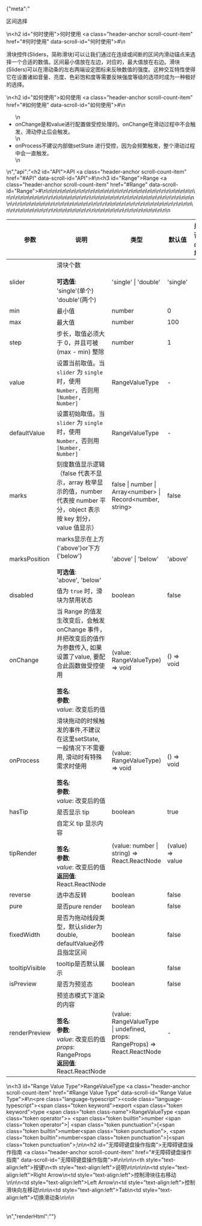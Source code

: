 {"meta":"<p>&#x533A;&#x95F4;&#x9009;&#x62E9;</p>\n<h2 id=\"&#x4F55;&#x65F6;&#x4F7F;&#x7528;\">&#x4F55;&#x65F6;&#x4F7F;&#x7528; <a class=\"header-anchor scroll-count-item\" href=\"#&#x4F55;&#x65F6;&#x4F7F;&#x7528;\" data-scroll-id=\"&#x4F55;&#x65F6;&#x4F7F;&#x7528;\">#</a></h2>\n<p>&#x6ED1;&#x5757;&#x63A7;&#x4EF6;(Sliders&#xFF0C;&#x7B80;&#x79F0;&#x6ED1;&#x5757;)&#x53EF;&#x4EE5;&#x8BA9;&#x6211;&#x4EEC;&#x901A;&#x8FC7;&#x5728;&#x8FDE;&#x7EED;&#x6216;&#x95F4;&#x65AD;&#x7684;&#x533A;&#x95F4;&#x5185;&#x6ED1;&#x52A8;&#x951A;&#x70B9;&#x6765;&#x9009;&#x62E9;&#x4E00;&#x4E2A;&#x5408;&#x9002;&#x7684;&#x6570;&#x503C;&#x3002;&#x533A;&#x95F4;&#x6700;&#x5C0F;&#x503C;&#x653E;&#x5728;&#x5DE6;&#x8FB9;&#xFF0C;&#x5BF9;&#x5E94;&#x7684;&#xFF0C;&#x6700;&#x5927;&#x503C;&#x653E;&#x5728;&#x53F3;&#x8FB9;&#x3002;&#x6ED1;&#x5757;(Sliders)&#x53EF;&#x4EE5;&#x5728;&#x6ED1;&#x52A8;&#x6761;&#x7684;&#x5DE6;&#x53F3;&#x4E24;&#x7AEF;&#x8BBE;&#x5B9A;&#x56FE;&#x6807;&#x6765;&#x53CD;&#x6620;&#x6570;&#x503C;&#x7684;&#x5F3A;&#x5EA6;&#x3002;&#x8FD9;&#x79CD;&#x4EA4;&#x4E92;&#x7279;&#x6027;&#x4F7F;&#x5F97;&#x5B83;&#x5728;&#x8BBE;&#x7F6E;&#x8BF8;&#x5982;&#x97F3;&#x91CF;&#x3001;&#x4EAE;&#x5EA6;&#x3001;&#x8272;&#x5F69;&#x9971;&#x548C;&#x5EA6;&#x7B49;&#x9700;&#x8981;&#x53CD;&#x6620;&#x5F3A;&#x5EA6;&#x7B49;&#x7EA7;&#x7684;&#x9009;&#x9879;&#x65F6;&#x6210;&#x4E3A;&#x4E00;&#x79CD;&#x6781;&#x597D;&#x7684;&#x9009;&#x62E9;&#x3002;</p>\n<h2 id=\"&#x5982;&#x4F55;&#x4F7F;&#x7528;\">&#x5982;&#x4F55;&#x4F7F;&#x7528; <a class=\"header-anchor scroll-count-item\" href=\"#&#x5982;&#x4F55;&#x4F7F;&#x7528;\" data-scroll-id=\"&#x5982;&#x4F55;&#x4F7F;&#x7528;\">#</a></h2>\n<ul>\n<li>onChange&#x662F;&#x548C;value&#x8FDB;&#x884C;&#x914D;&#x7F6E;&#x505A;&#x53D7;&#x63A7;&#x5904;&#x7406;&#x7684;&#x3002;onChange&#x5728;&#x6ED1;&#x52A8;&#x8FC7;&#x7A0B;&#x4E2D;&#x4E0D;&#x4F1A;&#x89E6;&#x53D1;&#xFF0C;&#x6ED1;&#x52A8;&#x505C;&#x6B62;&#x540E;&#x4F1A;&#x89E6;&#x53D1;&#x3002;</li>\n<li>onProcess&#x4E0D;&#x5EFA;&#x8BAE;&#x5185;&#x90E8;&#x505A;setState &#x8FDB;&#x884C;&#x53D7;&#x63A7;&#xFF0C;&#x56E0;&#x4E3A;&#x4F1A;&#x9891;&#x7E41;&#x89E6;&#x53D1;&#xFF0C;&#x6574;&#x4E2A;&#x6ED1;&#x52A8;&#x8FC7;&#x7A0B;&#x4E2D;&#x4F1A;&#x4E00;&#x76F4;&#x89E6;&#x53D1;&#x3002;</li>\n</ul>\n","api":"<h2 id=\"API\">API <a class=\"header-anchor scroll-count-item\" href=\"#API\" data-scroll-id=\"API\">#</a></h2>\n<h3 id=\"Range\">Range <a class=\"header-anchor scroll-count-item\" href=\"#Range\" data-scroll-id=\"Range\">#</a></h3>\n<table>\n<thead>\n<tr>\n<th>&#x53C2;&#x6570;</th>\n<th>&#x8BF4;&#x660E;</th>\n<th>&#x7C7B;&#x578B;</th>\n<th>&#x9ED8;&#x8BA4;&#x503C;</th>\n<th>&#x662F;&#x5426;&#x5FC5;&#x586B;</th>\n</tr>\n</thead>\n<tbody>\n<tr>\n<td>slider</td>\n<td>&#x6ED1;&#x5757;&#x4E2A;&#x6570;<br><br><strong>&#x53EF;&#x9009;&#x503C;</strong>:<br>&apos;single&apos;(&#x5355;&#x4E2A;)<br>&apos;double&apos;(&#x4E24;&#x4E2A;)</td>\n<td>&apos;single&apos; | &apos;double&apos;</td>\n<td>&apos;single&apos;</td>\n<td></td>\n</tr>\n<tr>\n<td>min</td>\n<td>&#x6700;&#x5C0F;&#x503C;</td>\n<td>number</td>\n<td>0</td>\n<td></td>\n</tr>\n<tr>\n<td>max</td>\n<td>&#x6700;&#x5927;&#x503C;</td>\n<td>number</td>\n<td>100</td>\n<td></td>\n</tr>\n<tr>\n<td>step</td>\n<td>&#x6B65;&#x957F;&#xFF0C;&#x53D6;&#x503C;&#x5FC5;&#x987B;&#x5927;&#x4E8E; 0&#xFF0C;&#x5E76;&#x4E14;&#x53EF;&#x88AB; (max - min) &#x6574;&#x9664;</td>\n<td>number</td>\n<td>1</td>\n<td></td>\n</tr>\n<tr>\n<td>value</td>\n<td>&#x8BBE;&#x7F6E;&#x5F53;&#x524D;&#x53D6;&#x503C;&#x3002;&#x5F53; <code>slider</code> &#x4E3A; <code>single</code> &#x65F6;&#xFF0C;&#x4F7F;&#x7528; <code>Number</code>&#xFF0C;&#x5426;&#x5219;&#x7528; <code>[Number, Number]</code></td>\n<td>RangeValueType</td>\n<td>-</td>\n<td></td>\n</tr>\n<tr>\n<td>defaultValue</td>\n<td>&#x8BBE;&#x7F6E;&#x521D;&#x59CB;&#x53D6;&#x503C;&#x3002;&#x5F53; <code>slider</code> &#x4E3A; <code>single</code> &#x65F6;&#xFF0C;&#x4F7F;&#x7528; <code>Number</code>&#xFF0C;&#x5426;&#x5219;&#x7528; <code>[Number, Number]</code></td>\n<td>RangeValueType</td>\n<td>-</td>\n<td></td>\n</tr>\n<tr>\n<td>marks</td>\n<td>&#x523B;&#x5EA6;&#x6570;&#x503C;&#x663E;&#x793A;&#x903B;&#x8F91;&#xFF08;false &#x4EE3;&#x8868;&#x4E0D;&#x663E;&#x793A;&#xFF0C;array &#x679A;&#x4E3E;&#x663E;&#x793A;&#x7684;&#x503C;&#xFF0C;number &#x4EE3;&#x8868;&#x6309; number &#x5E73;&#x5206;&#xFF0C;object &#x8868;&#x793A;&#x6309; key &#x5212;&#x5206;&#xFF0C;value &#x503C;&#x663E;&#x793A;&#xFF09;</td>\n<td>false | number | Array&lt;number&gt; | Record&lt;number, string&gt;</td>\n<td>false</td>\n<td></td>\n</tr>\n<tr>\n<td>marksPosition</td>\n<td>marks&#x663E;&#x793A;&#x5728;&#x4E0A;&#x65B9;(&apos;above&apos;)or&#x4E0B;&#x65B9;(&apos;below&apos;)<br><br><strong>&#x53EF;&#x9009;&#x503C;</strong>:<br>&apos;above&apos;, &apos;below&apos;</td>\n<td>&apos;above&apos; | &apos;below&apos;</td>\n<td>&apos;above&apos;</td>\n<td></td>\n</tr>\n<tr>\n<td>disabled</td>\n<td>&#x503C;&#x4E3A; <code>true</code> &#x65F6;&#xFF0C;&#x6ED1;&#x5757;&#x4E3A;&#x7981;&#x7528;&#x72B6;&#x6001;</td>\n<td>boolean</td>\n<td>false</td>\n<td></td>\n</tr>\n<tr>\n<td>onChange</td>\n<td>&#x5F53; Range &#x7684;&#x503C;&#x53D1;&#x751F;&#x6539;&#x53D8;&#x540E;&#xFF0C;&#x4F1A;&#x89E6;&#x53D1; onChange &#x4E8B;&#x4EF6;&#xFF0C;&#x5E76;&#x628A;&#x6539;&#x53D8;&#x540E;&#x7684;&#x503C;&#x4F5C;&#x4E3A;&#x53C2;&#x6570;&#x4F20;&#x5165;, &#x5982;&#x679C;&#x8BBE;&#x7F6E;&#x4E86;value, &#x8981;&#x914D;&#x5408;&#x6B64;&#x51FD;&#x6570;&#x505A;&#x53D7;&#x63A7;&#x4F7F;&#x7528;<br><br><strong>&#x7B7E;&#x540D;</strong>:<br><strong>&#x53C2;&#x6570;</strong>:<br><em>value</em>: &#x6539;&#x53D8;&#x540E;&#x7684;&#x503C;</td>\n<td>(value: RangeValueType) =&gt; void</td>\n<td>() =&gt; void</td>\n<td></td>\n</tr>\n<tr>\n<td>onProcess</td>\n<td>&#x6ED1;&#x5757;&#x62D6;&#x52A8;&#x7684;&#x65F6;&#x5019;&#x89E6;&#x53D1;&#x7684;&#x4E8B;&#x4EF6;,&#x4E0D;&#x5EFA;&#x8BAE;&#x5728;&#x8FD9;&#x91CC;setState, &#x4E00;&#x822C;&#x60C5;&#x51B5;&#x4E0B;&#x4E0D;&#x9700;&#x8981;&#x7528;, &#x6ED1;&#x52A8;&#x65F6;&#x6709;&#x7279;&#x6B8A;&#x9700;&#x6C42;&#x65F6;&#x4F7F;&#x7528;<br><br><strong>&#x7B7E;&#x540D;</strong>:<br><strong>&#x53C2;&#x6570;</strong>:<br><em>value</em>: &#x6539;&#x53D8;&#x540E;&#x7684;&#x503C;</td>\n<td>(value: RangeValueType) =&gt; void</td>\n<td>() =&gt; void</td>\n<td></td>\n</tr>\n<tr>\n<td>hasTip</td>\n<td>&#x662F;&#x5426;&#x663E;&#x793A; tip</td>\n<td>boolean</td>\n<td>true</td>\n<td></td>\n</tr>\n<tr>\n<td>tipRender</td>\n<td>&#x81EA;&#x5B9A;&#x4E49; tip &#x663E;&#x793A;&#x5185;&#x5BB9;<br><br><strong>&#x7B7E;&#x540D;</strong>:<br><strong>&#x53C2;&#x6570;</strong>:<br><em>value</em>: &#x6539;&#x53D8;&#x540E;&#x7684;&#x503C;<br><strong>&#x8FD4;&#x56DE;&#x503C;</strong>:<br>React.ReactNode</td>\n<td>(value: number | string) =&gt; React.ReactNode</td>\n<td>(value) =&gt; value</td>\n<td></td>\n</tr>\n<tr>\n<td>reverse</td>\n<td>&#x9009;&#x4E2D;&#x6001;&#x53CD;&#x8F6C;</td>\n<td>boolean</td>\n<td>false</td>\n<td></td>\n</tr>\n<tr>\n<td>pure</td>\n<td>&#x662F;&#x5426;pure render</td>\n<td>boolean</td>\n<td>false</td>\n<td></td>\n</tr>\n<tr>\n<td>fixedWidth</td>\n<td>&#x662F;&#x5426;&#x4E3A;&#x62D6;&#x52A8;&#x7EBF;&#x6BB5;&#x7C7B;&#x578B;&#xFF0C;&#x9ED8;&#x8BA4;slider&#x4E3A;double, defaultValue&#x5FC5;&#x4F20;&#x4E14;&#x6307;&#x5B9A;&#x533A;&#x95F4;</td>\n<td>boolean</td>\n<td>false</td>\n<td></td>\n</tr>\n<tr>\n<td>tooltipVisible</td>\n<td>tooltip&#x662F;&#x5426;&#x9ED8;&#x8BA4;&#x5C55;&#x793A;</td>\n<td>boolean</td>\n<td>false</td>\n<td></td>\n</tr>\n<tr>\n<td>isPreview</td>\n<td>&#x662F;&#x5426;&#x4E3A;&#x9884;&#x89C8;&#x6001;</td>\n<td>boolean</td>\n<td>false</td>\n<td></td>\n</tr>\n<tr>\n<td>renderPreview</td>\n<td>&#x9884;&#x89C8;&#x6001;&#x6A21;&#x5F0F;&#x4E0B;&#x6E32;&#x67D3;&#x7684;&#x5185;&#x5BB9;<br><br><strong>&#x7B7E;&#x540D;</strong>:<br><strong>&#x53C2;&#x6570;</strong>:<br><em>value</em>: &#x6539;&#x53D8;&#x540E;&#x7684;&#x503C;<br><em>props</em>: RangeProps<br><strong>&#x8FD4;&#x56DE;&#x503C;</strong>:<br>React.ReactNode</td>\n<td>(value: RangeValueType | undefined, props: RangeProps) =&gt; React.ReactNode</td>\n<td>-</td>\n<td></td>\n</tr>\n</tbody>\n</table>\n<h3 id=\"Range Value Type\">RangeValueType <a class=\"header-anchor scroll-count-item\" href=\"#Range Value Type\" data-scroll-id=\"Range Value Type\">#</a></h3>\n<pre class=\"language-typescript\"><code class=\"language-typescript\"><span class=\"token keyword\">export</span> <span class=\"token keyword\">type</span> <span class=\"token class-name\">RangeValueType</span> <span class=\"token operator\">=</span> <span class=\"token builtin\">number</span> <span class=\"token operator\">|</span> <span class=\"token punctuation\">[</span><span class=\"token builtin\">number</span><span class=\"token punctuation\">,</span> <span class=\"token builtin\">number</span><span class=\"token punctuation\">]</span><span class=\"token punctuation\">;</span>\n</code></pre>\n<h2 id=\"&#x65E0;&#x969C;&#x788D;&#x952E;&#x76D8;&#x64CD;&#x4F5C;&#x6307;&#x5357;\">&#x65E0;&#x969C;&#x788D;&#x952E;&#x76D8;&#x64CD;&#x4F5C;&#x6307;&#x5357; <a class=\"header-anchor scroll-count-item\" href=\"#&#x65E0;&#x969C;&#x788D;&#x952E;&#x76D8;&#x64CD;&#x4F5C;&#x6307;&#x5357;\" data-scroll-id=\"&#x65E0;&#x969C;&#x788D;&#x952E;&#x76D8;&#x64CD;&#x4F5C;&#x6307;&#x5357;\">#</a></h2>\n<table>\n<thead>\n<tr>\n<th style=\"text-align:left\">&#x6309;&#x952E;</th>\n<th style=\"text-align:left\">&#x8BF4;&#x660E;</th>\n</tr>\n</thead>\n<tbody>\n<tr>\n<td style=\"text-align:left\">Right Arrow</td>\n<td style=\"text-align:left\">&#x63A7;&#x5236;&#x6ED1;&#x5757;&#x5F80;&#x53F3;&#x79FB;&#x52A8;</td>\n</tr>\n<tr>\n<td style=\"text-align:left\">Left Arrow</td>\n<td style=\"text-align:left\">&#x63A7;&#x5236;&#x6ED1;&#x5757;&#x5411;&#x5DE6;&#x79FB;&#x52A8;</td>\n</tr>\n<tr>\n<td style=\"text-align:left\">Tab</td>\n<td style=\"text-align:left\">&#x5207;&#x6362;&#x6ED1;&#x52A8;&#x6761;</td>\n</tr>\n</tbody>\n</table>\n","renderHtml":"<script>(function(){var import_next = require(\"@alifd/next\");\nvar import_next2 = require(\"@alifd/next\");\nvar import_next3 = require(\"@alifd/next\");\nwindow.loadingRenderScript = function(loading, showMessage = true) {\n  try {\n    if (loading) {\n      ReactDOM.render(/* @__PURE__ */ React.createElement(import_next2.Loading, { visible: true, fullScreen: true }), document.getElementById(\"demo-loading-state\"));\n      return;\n    }\n    ReactDOM.unmountComponentAtNode(document.getElementById(\"demo-loading-state\"));\n    showMessage && import_next3.Message.success(window.localStorage.liveDemo === \"true\" ? \"\\u5207\\u6362\\u5230\\u5728\\u7EBF\\u7F16\\u8F91\\u6A21\\u5F0F\\u6210\\u529F\\uFF0C\\u70B9\\u51FB\\u4EE3\\u7801\\u533A\\u57DF\\u5373\\u53EF\\u7F16\\u8F91\\u9884\\u89C8\\u3002\" : \"\\u5207\\u6362\\u5230\\u9884\\u89C8\\u6A21\\u5F0F\\u6210\\u529F\\uFF0C\\u4EE3\\u7801\\u5C55\\u793A\\u4E3A\\u53EA\\u8BFB\\u6A21\\u5F0F\\u3002\");\n  } catch (e) {\n    import_next3.Message.error(window.localStorage.liveDemo === \"true\" ? \"\\u5207\\u6362\\u5230\\u5728\\u7EBF\\u7F16\\u8F91\\u6A21\\u5F0F\\u5931\\u8D25\\uFF0C\\u8BF7\\u8054\\u7CFB\\u7BA1\\u7406\\u5458\\u3002\" : \"\\u5207\\u6362\\u5230\\u9884\\u89C8\\u6A21\\u5F0F\\u5931\\u8D25\\uFF0C\\u8BF7\\u8054\\u7CFB\\u7BA1\\u7406\\u5458\\u3002\");\n  }\n};\nwindow.demoNames = [];\nwindow.renderFuncs = [];\nReactDOM.render(/* @__PURE__ */ React.createElement(React.Fragment, null, /* @__PURE__ */ React.createElement(\"span\", { id: \"live-demo\", role: \"img\", \"aria-label\": \"edit\", className: \"code-box-expand-trigger\" }, /* @__PURE__ */ React.createElement(\n  import_next.Balloon.Tooltip,\n  {\n    align: \"b\",\n    style: { maxWidth: 320, marginTop: 24 },\n    trigger: /* @__PURE__ */ React.createElement(\n      \"svg\",\n      {\n        id: \"live-on\",\n        viewBox: \"0 0 16 16\",\n        focusable: \"false\",\n        className: \"\",\n        \"data-icon\": \"edit\",\n        width: \"1em\",\n        height: \"1em\",\n        fill: \"currentColor\",\n        \"aria-hidden\": \"true\",\n        style: { boxSizing: \"border-box\", border: \"1.8 solid rgba(0, 0, 0, .45)\", width: 20, height: 20, padding: 2 }\n      },\n      /* @__PURE__ */ React.createElement(\"path\", { d: \"M9.69559557,3.62666667 L2.20866223,11.1146667 L1.8673289,12.3562667 L3.1153289,12.0181333 L10.6011956,4.53226667 L9.69559557,3.62666667 Z M10.4497289,2.87253333 L11.3553289,3.77813333 L12.2673289,2.86613333 C12.4290988,2.70436348 12.4922771,2.46857876 12.4330652,2.24759702 C12.3738533,2.02661528 12.201247,1.85400889 11.9802652,1.79479701 C11.7592835,1.73558513 11.5234988,1.79876346 11.3617289,1.96053333 L10.4497289,2.87253333 L10.4497289,2.87253333 Z M13.0203956,1.20639113 C13.3405419,1.52647328 13.5204044,1.96062968 13.5204044,2.41333333 C13.5204044,2.86603699 13.3405419,3.30019339 13.0203956,3.62026667 L3.6689289,12.9728 L0.346262232,13.8741333 L1.25506223,10.5589333 L10.6075956,1.20639113 C10.9276688,0.886253633 11.3618252,0.706391131 11.8145289,0.706391131 C12.2672326,0.706391131 12.701389,0.886253633 13.0214622,1.20639113 L13.0203956,1.20639113 Z M1,15 L11,15 L11,16 L1,16 L1,15 Z\" })\n    )\n  },\n  /* @__PURE__ */ React.createElement(\"span\", null, \"\\u4F7F\\u7528\\u5728\\u7EBF\\u7F16\\u8F91\\u6A21\\u5F0F\")\n), /* @__PURE__ */ React.createElement(\n  import_next.Balloon.Tooltip,\n  {\n    align: \"b\",\n    style: { maxWidth: 320, marginTop: 24 },\n    trigger: /* @__PURE__ */ React.createElement(\n      \"svg\",\n      {\n        id: \"live-off\",\n        viewBox: \"0 0 16 16\",\n        focusable: \"false\",\n        className: \"\",\n        \"data-icon\": \"edit\",\n        width: \"1em\",\n        height: \"1em\",\n        \"aria-hidden\": \"true\",\n        style: { boxSizing: \"border-box\", border: \"1.8 solid rgba(0, 0, 0, .45)\", width: 20, height: 20, padding: 2, display: \"none\" }\n      },\n      /* @__PURE__ */ React.createElement(\"path\", { d: \"M9.69559557,3.62666667 L2.20866223,11.1146667 L1.8673289,12.3562667 L3.1153289,12.0181333 L10.6011956,4.53226667 L9.69559557,3.62666667 Z M10.4497289,2.87253333 L11.3553289,3.77813333 L12.2673289,2.86613333 C12.4290988,2.70436348 12.4922771,2.46857876 12.4330652,2.24759702 C12.3738533,2.02661528 12.201247,1.85400889 11.9802652,1.79479701 C11.7592835,1.73558513 11.5234988,1.79876346 11.3617289,1.96053333 L10.4497289,2.87253333 L10.4497289,2.87253333 Z M13.0203956,1.20639113 C13.3405419,1.52647328 13.5204044,1.96062968 13.5204044,2.41333333 C13.5204044,2.86603699 13.3405419,3.30019339 13.0203956,3.62026667 L3.6689289,12.9728 L0.346262232,13.8741333 L1.25506223,10.5589333 L10.6075956,1.20639113 C10.9276688,0.886253633 11.3618252,0.706391131 11.8145289,0.706391131 C12.2672326,0.706391131 12.701389,0.886253633 13.0214622,1.20639113 L13.0203956,1.20639113 Z M1,15 L11,15 L11,16 L1,16 L1,15 Z\" })\n    )\n  },\n  /* @__PURE__ */ React.createElement(\"span\", null, \"\\u4F7F\\u7528\\u9884\\u89C8\\u6A21\\u5F0F\")\n)), /* @__PURE__ */ React.createElement(\n  import_next.Balloon.Tooltip,\n  {\n    align: \"b\",\n    style: { maxWidth: 320 },\n    trigger: /* @__PURE__ */ React.createElement(\"span\", { id: \"expand-all\", role: \"img\", \"aria-label\": \"code\", className: \"code-box-expand-trigger\" }, /* @__PURE__ */ React.createElement(\n      \"svg\",\n      {\n        id: \"all-not-expand\",\n        viewBox: \"0 0 16 16\",\n        focusable: \"false\",\n        className: \"\",\n        \"data-icon\": \"code\",\n        fill: \"currentColor\",\n        \"aria-hidden\": \"true\",\n        style: { padding: \"2px 0\" }\n      },\n      /* @__PURE__ */ React.createElement(\"path\", { d: \"M16,0 L16,16 L0,16 L0,0 L16,0 Z M15,1 L1,1 L1,15 L15,15 L15,1 Z M13,11 L13,12 L8,12 L8,11 L13,11 Z M3.33419059,3.86073652 L7.22040532,7.74695124 L3.33419127,11.6331801 L2.62708313,10.9260747 L5.806,7.747 L2.62708313,4.5678433 L3.33419059,3.86073652 Z\" })\n    ), /* @__PURE__ */ React.createElement(\n      \"svg\",\n      {\n        id: \"all-expanded\",\n        viewBox: \"0 0 16 16\",\n        focusable: \"false\",\n        className: \"\",\n        \"data-icon\": \"code\",\n        width: \"1em\",\n        height: \"1em\",\n        \"aria-hidden\": \"true\",\n        style: { display: \"none\", padding: \"2px 0\" }\n      },\n      /* @__PURE__ */ React.createElement(\"path\", { d: \"M16,0 L16,16 L0,16 L0,0 L16,0 Z M15,1 L1,1 L1,15 L15,15 L15,1 Z M13,11 L13,12 L8,12 L8,11 L13,11 Z M3.33419059,3.86073652 L7.22040532,7.74695124 L3.33419127,11.6331801 L2.62708313,10.9260747 L5.806,7.747 L2.62708313,4.5678433 L3.33419059,3.86073652 Z\" })\n    ))\n  },\n  /* @__PURE__ */ React.createElement(\"span\", null, \"\\u5C55\\u5F00\\u6240\\u6709\\u4EE3\\u7801\")\n), /* @__PURE__ */ React.createElement(\n  import_next.Balloon.Tooltip,\n  {\n    align: \"b\",\n    style: { maxWidth: 320 },\n    trigger: /* @__PURE__ */ React.createElement(\"span\", { id: \"debug-demo\", role: \"img\", \"aria-label\": \"debug\", className: \"code-box-expand-trigger\" }, /* @__PURE__ */ React.createElement(\"svg\", { id: \"debug-hide\", width: \"20px\", height: \"20px\", viewBox: \"0 0 20 20\", fill: \"currentColor\" }, /* @__PURE__ */ React.createElement(\"path\", { d: \"M16.413,5.123 L17.497,5.125 L17.4938579,5.24712566 C17.4124011,6.50550853 16.4031377,7.52061238 15.1270346,7.59281941 L15.1270346,7.59281941 L14.7841667,7.60199902 L14.7841667,9.95 L17.834,9.95 L17.831,10.959 L14.7841667,10.9566667 L14.7841667,13.0316667 L14.7801982,13.2199617 L14.7627557,13.5369659 L14.8923079,13.5922729 L15.0760387,13.6769401 C16.2193459,14.2436639 16.9714896,15.3821922 17.0442066,16.6561778 L17.0442066,16.6561778 L17.049,16.817 L16.041,16.815 L16.0369034,16.6766262 C15.977166,15.8346669 15.5050511,15.0825334 14.7825181,14.6606226 L14.7825181,14.6606226 L14.5732891,14.538447 L14.4929745,14.7670366 L14.3977548,15.0175969 C13.9586581,16.0904742 13.1783448,16.9922153 12.1738893,17.5807743 C11.3678119,18.0526063 10.4502591,18.3006331 9.5161454,18.2991922 C8.58163819,18.3008405 7.66433888,18.0528072 6.8585976,17.5807666 C5.77722924,16.9468191 4.95575892,15.9497869 4.54036671,14.767059 L4.54036671,14.767059 L4.46020284,14.5388119 L4.25109728,14.6604582 L4.09864344,14.7565156 C3.45588133,15.1940269 3.04845604,15.9027194 2.99379785,16.67833 L2.99379785,16.67833 L2.988,16.817 L1.981,16.815 L1.98660477,16.6560529 C2.06302813,15.314598 2.89278604,14.1232567 4.13931435,13.5914585 L4.13931435,13.5914585 L4.26860859,13.5362986 L4.24966701,13.2084637 L4.24663589,13.0264918 L4.24666666,10.955 L1.197,10.955 L1.2,9.946 L4.24666666,9.94916666 L4.24666666,7.59660523 L4.04660524,7.59666667 L3.84744418,7.58883329 C3.25325975,7.54182361 2.6925671,7.28480262 2.2680489,6.86028442 L2.2680489,6.86028442 L2.13280475,6.71387571 C1.78900766,6.31075438 1.58128642,5.80905308 1.53950003,5.28088914 L1.53950003,5.28088914 L1.533,5.123 L2.618,5.125 L2.62315839,5.21874346 C2.68759515,5.89583723 3.22449438,6.44084418 3.90945934,6.5057741 L3.90945934,6.5057741 L4.03681945,6.51225743 L14.9841667,6.5125 L15.1220431,6.50595782 C15.8026115,6.44103331 16.3435021,5.90036306 16.4084549,5.21958988 L16.4084549,5.21958988 L16.413,5.123 Z M13.7,7.59664574 L5.33083334,7.59752091 L5.33083334,13.0325 L5.33809023,13.2809236 C5.37672347,13.9404662 5.56904731,14.574915 5.90158405,15.1427371 C6.4707333,16.1166781 7.40862559,16.8201762 8.50312303,17.0940194 L8.50312303,17.0940194 L8.97333334,17.1966415 L8.973,9.244 L10.061,9.247 L10.0583333,17.1899644 L10.2957078,17.1448102 L10.5315479,17.0928761 C11.6216842,16.8196938 12.5603581,16.1186245 13.1309897,15.1426111 C13.4628207,14.5757511 13.6554534,13.9381428 13.6930063,13.2822658 L13.6930063,13.2822658 L13.7,13.0380922 L13.7,7.59664574 Z M9.67166666,1.2 L9.94946991,1.20765814 C10.5902009,1.24335099 11.1774701,1.40349507 11.6876465,1.68145803 C12.2650485,1.99511049 12.7390562,2.46911818 13.0525889,3.04630002 L13.0525889,3.04630002 L13.1645227,3.26967079 C13.3738758,3.72555777 13.495913,4.2354958 13.5265083,4.78469633 L13.5265083,4.78469633 L13.533,5.021 L12.527,5.019 L12.5208902,4.8181819 C12.4911588,4.33711391 12.3726061,3.90241819 12.1697037,3.53081905 C11.9481223,3.12205789 11.6121088,2.78604432 11.2028132,2.56417225 C10.828898,2.35743243 10.3832897,2.23842323 9.88647544,2.21195 L9.88647544,2.21195 L9.67656315,2.20672661 L9.35916666,2.20666666 L9.11516207,2.2140909 C8.63471889,2.24374606 8.20055659,2.3619904 7.82860231,2.56430863 C7.41544155,2.79041125 7.08700404,3.11884877 6.86198002,3.5307879 L6.86198002,3.5307879 L6.76748586,3.72015117 C6.62182946,4.04481669 6.53549448,4.41405034 6.51076216,4.81686753 L6.51076216,4.81686753 L6.504,5.021 L5.497,5.019 L5.5043248,4.78469675 C5.54001765,4.1439658 5.70016173,3.55669654 5.97812469,3.04652017 C6.29196922,2.46904388 6.76626177,1.99502471 7.34373435,1.68161345 C7.86205179,1.39947142 8.45947065,1.23827271 9.11167854,1.20558259 L9.11167854,1.20558259 L9.36451498,1.19994903 L9.67166666,1.2 Z\" })), /* @__PURE__ */ React.createElement(\"svg\", { id: \"debug-show\", width: \"20px\", height: \"20px\", viewBox: \"0 0 20 20\", style: { display: \"none\" } }, /* @__PURE__ */ React.createElement(\"path\", { d: \"M16.413,5.123 L17.497,5.125 L17.4938579,5.24712566 C17.4124011,6.50550853 16.4031377,7.52061238 15.1270346,7.59281941 L15.1270346,7.59281941 L14.7841667,7.60199902 L14.7841667,9.95 L17.834,9.95 L17.831,10.959 L14.7841667,10.9566667 L14.7841667,13.0316667 L14.7801982,13.2199617 L14.7627557,13.5369659 L14.8923079,13.5922729 L15.0760387,13.6769401 C16.2193459,14.2436639 16.9714896,15.3821922 17.0442066,16.6561778 L17.0442066,16.6561778 L17.049,16.817 L16.041,16.815 L16.0369034,16.6766262 C15.977166,15.8346669 15.5050511,15.0825334 14.7825181,14.6606226 L14.7825181,14.6606226 L14.5732891,14.538447 L14.4929745,14.7670366 L14.3977548,15.0175969 C13.9586581,16.0904742 13.1783448,16.9922153 12.1738893,17.5807743 C11.3678119,18.0526063 10.4502591,18.3006331 9.5161454,18.2991922 C8.58163819,18.3008405 7.66433888,18.0528072 6.8585976,17.5807666 C5.77722924,16.9468191 4.95575892,15.9497869 4.54036671,14.767059 L4.54036671,14.767059 L4.46020284,14.5388119 L4.25109728,14.6604582 L4.09864344,14.7565156 C3.45588133,15.1940269 3.04845604,15.9027194 2.99379785,16.67833 L2.99379785,16.67833 L2.988,16.817 L1.981,16.815 L1.98660477,16.6560529 C2.06302813,15.314598 2.89278604,14.1232567 4.13931435,13.5914585 L4.13931435,13.5914585 L4.26860859,13.5362986 L4.24966701,13.2084637 L4.24663589,13.0264918 L4.24666666,10.955 L1.197,10.955 L1.2,9.946 L4.24666666,9.94916666 L4.24666666,7.59660523 L4.04660524,7.59666667 L3.84744418,7.58883329 C3.25325975,7.54182361 2.6925671,7.28480262 2.2680489,6.86028442 L2.2680489,6.86028442 L2.13280475,6.71387571 C1.78900766,6.31075438 1.58128642,5.80905308 1.53950003,5.28088914 L1.53950003,5.28088914 L1.533,5.123 L2.618,5.125 L2.62315839,5.21874346 C2.68759515,5.89583723 3.22449438,6.44084418 3.90945934,6.5057741 L3.90945934,6.5057741 L4.03681945,6.51225743 L14.9841667,6.5125 L15.1220431,6.50595782 C15.8026115,6.44103331 16.3435021,5.90036306 16.4084549,5.21958988 L16.4084549,5.21958988 L16.413,5.123 Z M13.7,7.59664574 L5.33083334,7.59752091 L5.33083334,13.0325 L5.33809023,13.2809236 C5.37672347,13.9404662 5.56904731,14.574915 5.90158405,15.1427371 C6.4707333,16.1166781 7.40862559,16.8201762 8.50312303,17.0940194 L8.50312303,17.0940194 L8.97333334,17.1966415 L8.973,9.244 L10.061,9.247 L10.0583333,17.1899644 L10.2957078,17.1448102 L10.5315479,17.0928761 C11.6216842,16.8196938 12.5603581,16.1186245 13.1309897,15.1426111 C13.4628207,14.5757511 13.6554534,13.9381428 13.6930063,13.2822658 L13.6930063,13.2822658 L13.7,13.0380922 L13.7,7.59664574 Z M9.67166666,1.2 L9.94946991,1.20765814 C10.5902009,1.24335099 11.1774701,1.40349507 11.6876465,1.68145803 C12.2650485,1.99511049 12.7390562,2.46911818 13.0525889,3.04630002 L13.0525889,3.04630002 L13.1645227,3.26967079 C13.3738758,3.72555777 13.495913,4.2354958 13.5265083,4.78469633 L13.5265083,4.78469633 L13.533,5.021 L12.527,5.019 L12.5208902,4.8181819 C12.4911588,4.33711391 12.3726061,3.90241819 12.1697037,3.53081905 C11.9481223,3.12205789 11.6121088,2.78604432 11.2028132,2.56417225 C10.828898,2.35743243 10.3832897,2.23842323 9.88647544,2.21195 L9.88647544,2.21195 L9.67656315,2.20672661 L9.35916666,2.20666666 L9.11516207,2.2140909 C8.63471889,2.24374606 8.20055659,2.3619904 7.82860231,2.56430863 C7.41544155,2.79041125 7.08700404,3.11884877 6.86198002,3.5307879 L6.86198002,3.5307879 L6.76748586,3.72015117 C6.62182946,4.04481669 6.53549448,4.41405034 6.51076216,4.81686753 L6.51076216,4.81686753 L6.504,5.021 L5.497,5.019 L5.5043248,4.78469675 C5.54001765,4.1439658 5.70016173,3.55669654 5.97812469,3.04652017 C6.29196922,2.46904388 6.76626177,1.99502471 7.34373435,1.68161345 C7.86205179,1.39947142 8.45947065,1.23827271 9.11167854,1.20558259 L9.11167854,1.20558259 L9.36451498,1.19994903 L9.67166666,1.2 Z\" })))\n  },\n  /* @__PURE__ */ React.createElement(\"span\", null, \"\\u663E\\u793A\\u8C03\\u8BD5demo\")\n)), document.getElementById(\"global-control\"));\n})()</script>"}